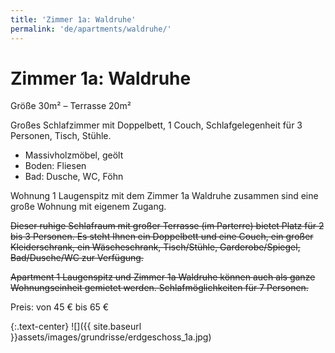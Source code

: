 ```yaml
---
title: 'Zimmer 1a: Waldruhe'
permalink: 'de/apartments/waldruhe/'
---
```


# Zimmer 1a: Waldruhe

Größe 30m² – Terrasse 20m²

Großes Schlafzimmer mit Doppelbett, 1 Couch, Schlafgelegenheit für 3 Personen, Tisch, Stühle.

* Massivholzmöbel, geölt
* Boden: Fliesen
* Bad: Dusche, WC, Föhn

Wohnung 1 Laugenspitz mit dem Zimmer 1a Waldruhe zusammen sind eine große Wohnung mit eigenem Zugang.

~~Dieser ruhige Schlafraum mit großer Terrasse (im Parterre) bietet Platz für 2 bis 3 Personen. Es steht Ihnen ein Doppelbett und eine Couch, ein großer Kleiderschrank, ein Wäscheschrank, Tisch/Stühle, Garderobe/Spiegel, Bad/Dusche/WC zur Verfügung.~~

~~Apartment 1 Laugenspitz und Zimmer 1a Waldruhe können auch als ganze Wohnungseinheit gemietet werden. Schlafmöglichkeiten für 7 Personen.~~

Preis: von 45 € bis 65 €

{:.text-center}
![]({{ site.baseurl }}assets/images/grundrisse/erdgeschoss_1a.jpg)
